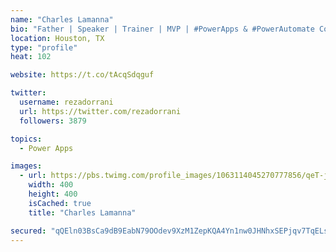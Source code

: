 ```yaml
---
name: "Charles Lamanna"
bio: "Father | Speaker | Trainer | MVP | #PowerApps & #PowerAutomate Community Super User | YouTuber Right-pointing triangle http://youtube.com/c/rezadorrani | Learn - Share - Clockwise rightwards and leftwards open circle arrows"
location: Houston, TX
type: "profile"
heat: 102

website: https://t.co/tAcqSdqguf

twitter:
  username: rezadorrani
  url: https://twitter.com/rezadorrani
  followers: 3879

topics:
  - Power Apps

images:
  - url: https://pbs.twimg.com/profile_images/1063114045270777856/qeT-jpWr_400x400.jpg
    width: 400
    height: 400
    isCached: true
    title: "Charles Lamanna"

secured: "qQEln03BsCa9dB9EabN79OOdev9XzM1ZepKQA4Yn1nw0JHNhxSEPjqv7TqELsgkXkwOTbVLw00QUXaPjM+lwUztB41nsrCnxIFY7/i31cGqvDJS9S4f7qfRK4VIxRRi5jQ3oHAHIQ4fIh+9SS5N/YWnYE2tP4abAPOvkqi4BnVnJpwTfvepJF8bQNrDqwUjINC3+nisFSWjEh49YFpspG3fpRho0a/mk+oNj3LAQ8clUM4HBf7jmn+7ZAWM9vaxXmE/W9YRyxL6Ioo8X5RAiJfVrj9TrE86PKoE6+OiKQ3tkMFtUCl5ecQ9PQky8uRNChr/mdTDzJMBxX9uX9WrCeDc1q0cCJZr0EHOe0wNI2mR1gpxu2JF6YHynZfjdN0gziPKa7Dd+6KeHK4GuPV6nBFQO9GmiBfMcQAXPkGhoaBo=;hI+AEKJWNHzVlRHcy9u49w=="
---
```


